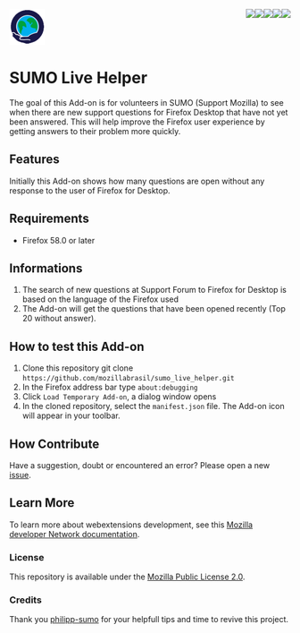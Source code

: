 [<img align="right" src="https://img.shields.io/github/issues/mozillabrasil/sumo_live_helper.svg">](https://github.com/mozillabrasil/sumo_live_helper/issues)
[<img align="right" src="https://img.shields.io/github/license/mozillabrasil/sumo_live_helper.svg">](https://github.com/mozillabrasil/sumo_live_helper/blob/master/LICENSE)
[<img align="right" src="https://img.shields.io/github/forks/mozillabrasil/sumo_live_helper.svg">]()
[<img align="right" src="https://img.shields.io/github/stars/mozillabrasil/sumo_live_helper.svg">]()
[<img align="right" src="https://img.shields.io/github/release/mozillabrasil/sumo_live_helper.svg">](https://github.com/mozillabrasil/sumo_live_helper/releases)

![sumo_live_helper](src/res/icons/icon.png)
# SUMO Live Helper
The goal of this Add-on is for volunteers in SUMO (Support Mozilla) to see when there are new support questions for Firefox Desktop that have not yet been answered. This will help improve the Firefox user experience by getting answers to their problem more quickly.

## Features
Initially this Add-on shows how many questions are open without any response to the user of Firefox for Desktop.

## Requirements
* Firefox 58.0 or later

## Informations
1. The search of new questions at Support Forum to Firefox for Desktop is based on the language of the Firefox used
2. The Add-on will get the questions that have been opened recently (Top 20 without answer).

## How to test this Add-on
1. Clone this repository git clone ```https://github.com/mozillabrasil/sumo_live_helper.git```
2. In the Firefox address bar type ```about:debugging```
3. Click ```Load Temporary Add-on```, a dialog window opens
4. In the cloned repository, select the ```manifest.json``` file. The Add-on icon will appear in your toolbar.

## How Contribute
Have a suggestion, doubt or encountered an error? Please open a new [issue](https://github.com/mozillabrasil/sumo_live_helper/issues).

## Learn More
To learn more about webextensions development, see this [Mozilla developer Network documentation](https://developer.mozilla.org/en-US/Add-ons/WebExtensions).

### License
This repository is available under the [Mozilla Public License 2.0](https://github.com/mozillabrasil/sumo_live_helper/blob/master/LICENSE).

### Credits
Thank you [philipp-sumo](https://github.com/philipp-sumo/) for your helpfull tips and time to revive this project.
